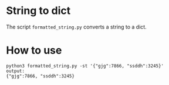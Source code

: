 # String to dict

The script ```formatted_string.py``` converts a string to a dict.

# How to use
```
python3 formatted_string.py -st '{"gjg":7866, "ssddh":3245}'
output:
{"gjg":7866, "ssddh":3245}
```